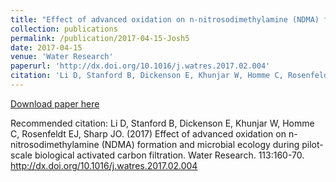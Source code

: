 ```yaml
---
title: "Effect of advanced oxidation on n-nitrosodimethylamine (NDMA) formation and microbial ecology during pilot-scale biological activated carbon filtration"
collection: publications
permalink: /publication/2017-04-15-Josh5
date: 2017-04-15
venue: 'Water Research'
paperurl: 'http://dx.doi.org/10.1016/j.watres.2017.02.004'
citation: 'Li D, Stanford B, Dickenson E, Khunjar W, Homme C, Rosenfeldt EJ, Sharp JO. (2017) Effect of advanced oxidation on n-nitrosodimethylamine (NDMA) formation and microbial ecology during pilot-scale biological activated carbon filtration. Water Research. 113:160-70. http://dx.doi.org/10.1016/j.watres.2017.02.004'
---
```


<a href='http://dx.doi.org/10.1016/j.watres.2017.02.004'>Download paper here</a>

Recommended citation: Li D, Stanford B, Dickenson E, Khunjar W, Homme C, Rosenfeldt EJ, Sharp JO. (2017) Effect of advanced oxidation on n-nitrosodimethylamine (NDMA) formation and microbial ecology during pilot-scale biological activated carbon filtration. Water Research. 113:160-70. http://dx.doi.org/10.1016/j.watres.2017.02.004
